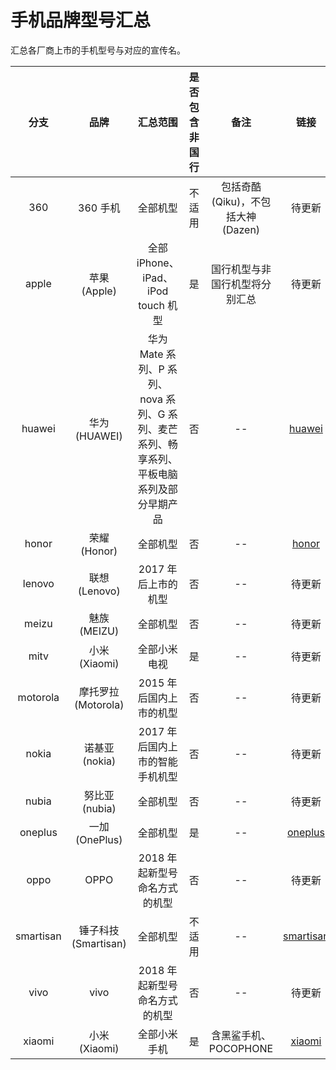 # 手机品牌型号汇总
汇总各厂商上市的手机型号与对应的宣传名。

| 分支 | 品牌 | 汇总范围 | 是否包含非国行 | 备注 | 链接 |
| :-: | :-: | :-: | :-: | :-: | :-: |
| 360 | 360 手机 | 全部机型 | 不适用 | 包括奇酷 (Qiku)，不包括大神 (Dazen) | 待更新 |
| apple | 苹果 (Apple) | 全部 iPhone、iPad、iPod touch 机型 | 是 | 国行机型与非国行机型将分别汇总 | 待更新 |
| huawei | 华为 (HUAWEI) | 华为 Mate 系列、P 系列、nova 系列、G 系列、麦芒系列、畅享系列、平板电脑系列及部分早期产品 | 否 | -- | [huawei](https://github.com/KHwang9883/MobileModels/tree/huawei) |
| honor | 荣耀 (Honor) | 全部机型 | 否 | -- | [honor](https://github.com/KHwang9883/MobileModels/tree/honor) |
| lenovo | 联想 (Lenovo) | 2017 年后上市的机型 | 否 | -- | 待更新 |
| meizu | 魅族 (MEIZU) | 全部机型 | 否 | -- | 待更新 |
| mitv | 小米 (Xiaomi) | 全部小米电视 | 是 | -- | 待更新 |
| motorola | 摩托罗拉 (Motorola) | 2015 年后国内上市的机型 | 否 | -- | 待更新 |
| nokia | 诺基亚 (nokia) | 2017 年后国内上市的智能手机机型 | 否 | -- | 待更新 |
| nubia | 努比亚 (nubia) | 全部机型 | 否 | -- | 待更新 |
| oneplus | 一加 (OnePlus) | 全部机型 | 是 | -- | [oneplus](https://github.com/KHwang9883/MobileModels/tree/oneplus) |
| oppo | OPPO | 2018 年起新型号命名方式的机型 | 否 | -- | 待更新 |
| smartisan | 锤子科技 (Smartisan) | 全部机型 | 不适用 | -- | [smartisan](https://github.com/KHwang9883/MobileModels/tree/smartisan) |
| vivo | vivo | 2018 年起新型号命名方式的机型 | 否 | -- | 待更新 |
| xiaomi | 小米 (Xiaomi) | 全部小米手机 | 是 | 含黑鲨手机、POCOPHONE | [xiaomi](https://github.com/KHwang9883/MobileModels/tree/xiaomi) |
